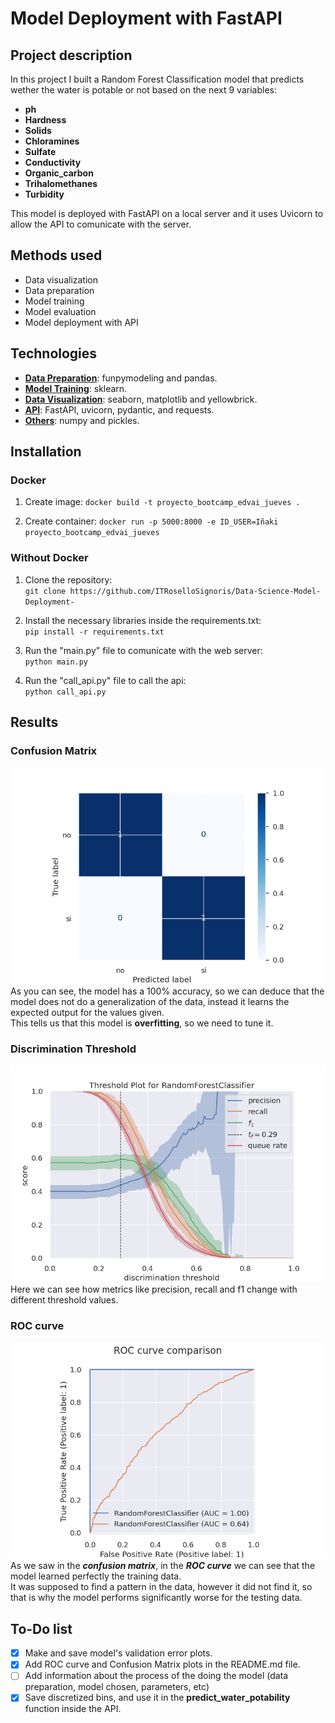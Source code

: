 # Model Deployment with FastAPI
## Project description
In this project I built a Random Forest Classification model that predicts wether the water is potable or not based on the next 9 variables:
- **ph**
- **Hardness**
- **Solids**
- **Chloramines**
- **Sulfate**
- **Conductivity**
- **Organic_carbon**
- **Trihalomethanes**
- **Turbidity**
  
This model is deployed with FastAPI on a local server and it uses Uvicorn to allow the API to comunicate with the server.


## Methods used
- Data visualization
- Data preparation
- Model training
- Model evaluation
- Model deployment with API 

## Technologies
- <ins>**Data Preparation**</ins>: funpymodeling and pandas.
- <ins>**Model Training**</ins>: sklearn.
- <ins>**Data Visualization**</ins>: seaborn, matplotlib and yellowbrick.
- <ins>**API**</ins>: FastAPI, uvicorn, pydantic, and requests.
- <ins>**Others**</ins>: numpy and pickles.

## Installation
### Docker
1. Create image:
`docker build -t proyecto_bootcamp_edvai_jueves .`

2. Create container:
`docker run -p 5000:8000 -e ID_USER=Iñaki proyecto_bootcamp_edvai_jueves` 

### Without Docker 
1. Clone the repository:  
`git clone https://github.com/ITRoselloSignoris/Data-Science-Model-Deployment-`

2. Install the necessary libraries inside the requirements.txt:  
`pip install -r requirements.txt`

3. Run the "main.py" file to comunicate with the web server:  
`python main.py`

4. Run the "call_api.py" file to call the api:   
`python call_api.py` 

## Results
### Confusion Matrix
![plot](results/ConfusionMatrix.png)  
As you can see, the model has a 100% accuracy, so we can deduce that the model does not do a generalization of the data, instead it learns the expected output for the values given.  
This tells us that this model is **overfitting**, so we need to tune it.

### Discrimination Threshold
![plot](results/DiscriminationThreshold.png)
Here we can see how metrics like precision, recall and f1 change with different threshold values.
### ROC curve
![plot](results/ROCcurve.png)  
As we saw in the ***confusion matrix***, in the ***ROC curve*** we can see that the model learned perfectly the training data.  
It was supposed to find a pattern in the data, however it did not find it, so that is why the model performs significantly worse for the testing data.
## To-Do list
- [X] Make and save model's validation error plots.
- [X] Add ROC curve and Confusion Matrix plots in the README.md file.
- [ ] Add information about the process of the doing the model (data preparation, model chosen, parameters, etc)
- [X] Save discretized bins, and use it in the **predict_water_potability** function inside the API.
